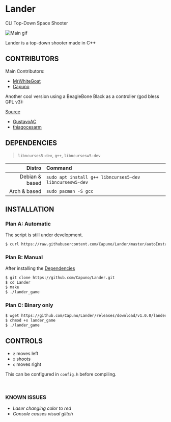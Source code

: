 # Lander
CLI Top-Down Space Shooter

![Main gif](http://i.imgur.com/70jvdo3.gif)

Lander is a top-down shooter made in C++

## CONTRIBUTORS
Main Contributors:

* [MrWhiteGoat](https://github.com/MrWhiteGoat)
* [Capuno](https://github.com/Capuno)

Another cool version using a BeagleBone Black as a controller (god bless GPL v3):

[Source](https://github.com/GustavoAC/Lander)

* [GustavoAC](https://github.com/GustavoAC)
* [thiagocesarm](https://github.com/thiagocesarm)


## DEPENDENCIES
> `libncurses5-dev`, `g++`, `libncursesw5-dev`

Distro | Command
------------: | :-------------
Debian & based | `sudo apt install g++ libncurses5-dev libncursesw5-dev`
Arch & based | `sudo pacman -S gcc`


## INSTALLATION

### Plan A: Automatic

The script is still under development.

```bash
$ curl https://raw.githubusercontent.com/Capuno/Lander/master/autoInstall.sh | bash
```

### Plan B: Manual

After installing the [Dependencies](https://github.com/Capuno/Lander#dependencies)

```bash
$ git clone https://github.com/Capuno/Lander.git
$ cd Lander
$ make
$ ./lander_game
```

### Plan C: Binary only

```bash
$ wget https://github.com/Capuno/Lander/releases/download/v1.0.0/lander_game
$ chmod +x lander_game
$ ./lander_game
```

## CONTROLS

 * `z` moves left
 * `x` shoots
 * `c` moves right

This can be configured in `config.h` before compiling.



&emsp;

### KNOWN ISSUES
* *Laser changing color to red*
* *Console causes visual glitch*
